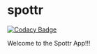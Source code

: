 # spottr

[![Codacy Badge](https://app.codacy.com/project/badge/Grade/1a8fe714b114472b8db8b04d1d085b85)](https://www.codacy.com/gh/CPEN321-Spottr/spottr/dashboard?utm_source=github.com&amp;utm_medium=referral&amp;utm_content=CPEN321-Spottr/spottr&amp;utm_campaign=Badge_Grade)

Welcome to the Spottr App!!!
